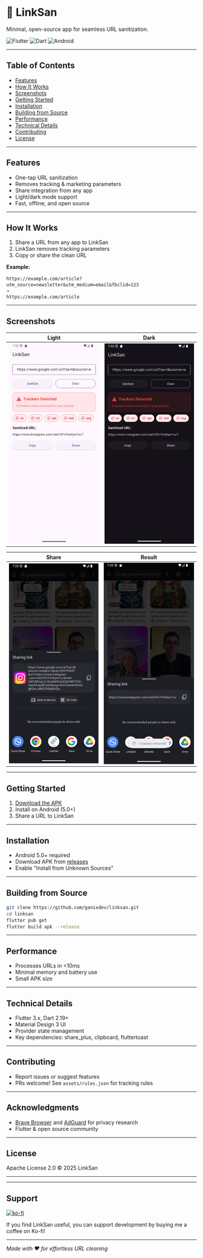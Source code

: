 
# 🔗 LinkSan

Minimal, open-source app for seamless URL sanitization.

![Flutter](https://img.shields.io/badge/Flutter-02569B?style=for-the-badge&logo=flutter&logoColor=white)
![Dart](https://img.shields.io/badge/Dart-0175C2?style=for-the-badge&logo=dart&logoColor=white)
![Android](https://img.shields.io/badge/Android-3DDC84?style=for-the-badge&logo=android&logoColor=white)

---

## Table of Contents
- [Features](#features)
- [How It Works](#how-it-works)
- [Screenshots](#screenshots)
- [Getting Started](#getting-started)
- [Installation](#installation)
- [Building from Source](#building-from-source)
- [Performance](#performance)
- [Technical Details](#technical-details)
- [Contributing](#contributing)
- [License](#license)

---

## Features

- One-tap URL sanitization
- Removes tracking & marketing parameters
- Share integration from any app
- Light/dark mode support
- Fast, offline, and open source

---

## How It Works

1. Share a URL from any app to LinkSan
2. LinkSan removes tracking parameters
3. Copy or share the clean URL

**Example:**
```
https://example.com/article?utm_source=newsletter&utm_medium=email&fbclid=123
→
https://example.com/article
```

---

## Screenshots

| Light | Dark |
|-------|------|
| ![](screenshots/main-page-light.png) | ![](screenshots/main-page-dark.png) |

| Share | Result |
|-------|--------|
| ![](screenshots/share-url.png) | ![](screenshots/share-url-sanited.png) |

---

## Getting Started

1. [Download the APK](https://github.com/ganixdev/linksan/releases)
2. Install on Android (5.0+)
3. Share a URL to LinkSan

---

## Installation

- Android 5.0+ required
- Download APK from [releases](https://github.com/ganixdev/linksan/releases)
- Enable "Install from Unknown Sources"

---

## Building from Source

```bash
git clone https://github.com/ganixdev/linksan.git
cd linksan
flutter pub get
flutter build apk --release
```

---

## Performance

- Processes URLs in <10ms
- Minimal memory and battery use
- Small APK size

---

## Technical Details

- Flutter 3.x, Dart 2.19+
- Material Design 3 UI
- Provider state management
- Key dependencies: share_plus, clipboard, fluttertoast

---

## Contributing

- Report issues or suggest features
- PRs welcome! See `assets/rules.json` for tracking rules

---

## Acknowledgments

- [Brave Browser](https://brave.com/) and [AdGuard](https://adguard.com/) for privacy research
- Flutter & open source community

---

## License

Apache License 2.0 © 2025 LinkSan

---

---

## Support

[![ko-fi](https://ko-fi.com/img/githubbutton_sm.svg)](https://ko-fi.com/ganixdev)

If you find LinkSan useful, you can support development by buying me a coffee on Ko-fi!

---

*Made with ❤️ for effortless URL cleaning*
